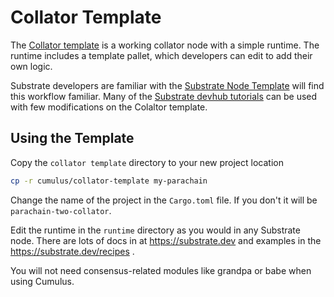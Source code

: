 # Collator Template
The [Collator template](https://github.com/paritytech/cumulus/tree/joshy-workshop/collator-template) is a working collator node with a simple runtime. The runtime includes a template pallet, which developers can edit to add their own logic.

Substrate developers are familiar with the [Substrate Node Template](https://github.com/substrate-developer-hub/substrate-node-template) will find this workflow familiar. Many of the [Substrate devhub tutorials](https://substrate.dev/tutorials/) can be used with few modifications on the Colaltor template.

## Using the Template
Copy the `collator template` directory to your new project location
```bash
cp -r cumulus/collator-template my-parachain
```

Change the name of the project in the `Cargo.toml` file. If you don't it will be `parachain-two-collator`.

Edit the runtime in the `runtime` directory as you would in any Substrate node. There are lots of docs in at https://substrate.dev and examples in the https://substrate.dev/recipes .

You will not need consensus-related modules like grandpa or babe when using Cumulus.
